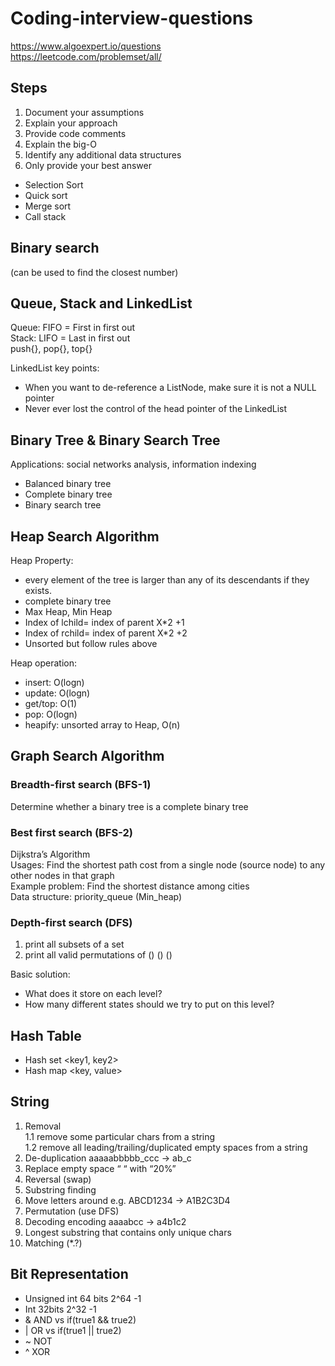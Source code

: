 # Coding-interview-questions
https://www.algoexpert.io/questions  
https://leetcode.com/problemset/all/

## Steps
1. Document your assumptions
2. Explain your approach
3. Provide code comments
4. Explain the big-O
5. Identify any additional data structures
6. Only provide your best answer

- Selection Sort
- Quick sort
- Merge sort
- Call stack
## Binary search 
(can be used to find the closest number)

## Queue, Stack and LinkedList  
Queue: FIFO = First in first out  
Stack: LIFO = Last in first out  
push{}, pop{}, top{}

LinkedList key points:
- When you want to de-reference a ListNode, make sure it is not a NULL pointer
- Never ever lost the control of the head pointer of the LinkedList

## Binary Tree & Binary Search Tree  
Applications: social networks analysis, information indexing

- Balanced binary tree
- Complete binary tree
- Binary search tree

## Heap Search Algorithm  

Heap Property:  
- every element of the tree is larger than any of its descendants if they exists.
- complete binary tree
- Max Heap, Min Heap
- Index of lchild= index of parent X*2 +1
- Index of rchild= index of parent X*2 +2
- Unsorted but follow rules above  

Heap operation:
- insert: O(logn)
- update: O(logn)
- get/top: O(1)
- pop: O(logn)
- heapify: unsorted array to Heap, O(n)

## Graph Search Algorithm   
### Breadth-first search (BFS-1)
Determine whether a binary tree is a complete binary tree
### Best first search (BFS-2)
Dijkstra’s Algorithm  
Usages: Find the shortest path cost from a single node (source node) to any other nodes in that graph  
Example problem: Find the shortest distance among cities  
Data structure: priority_queue (Min_heap)
### Depth-first search (DFS)
1. print all subsets of a set
2. print all valid permutations of () () ()

Basic solution:
- What does it store on each level?
- How many different states should we try to put on this level?
## Hash Table
- Hash set <key1, key2>
- Hash map <key, value>

## String
1. Removal  
    1.1 remove some particular chars from a string  
	  1.2 remove all leading/trailing/duplicated empty spaces from a string
2. De-duplication     aaaaabbbbb_ccc → ab_c
3. Replace empty space  “ “ with “20%”
4. Reversal (swap)  
5. Substring finding  
6. Move letters around e.g. ABCD1234 → A1B2C3D4
7. Permutation (use DFS)
8. Decoding encoding   aaaabcc → a4b1c2
9. Longest substring that contains only unique chars
10. Matching (*.?)
## Bit Representation
- Unsigned int 64 bits	2^64 -1  
- Int 32bits		2^32 -1
- & AND vs if(true1 && true2)
- | OR  vs if(true1 || true2) 
- ~ NOT
- ^ XOR 
